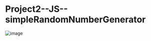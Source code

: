 # Project2--JS--simpleRandomNumberGenerator



![image](https://github.com/user-attachments/assets/94dc5d24-c650-42c9-b775-bfeedaab6bd0)
